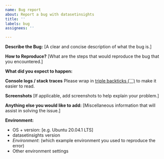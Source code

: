 ```yaml
---
name: Bug report
about: Report a bug with datasetinsights
title: ''
labels: bug
assignees: ''

---
```


**Describe the Bug:**
[A clear and concise description of what the bug is.]

**How to Reproduce?**
[What are the steps that would reproduce the bug that you encountered.]

**What did you expect to happen:**

**Console logs / stack traces**
Please wrap in [triple backticks (```)](https://help.github.com/en/articles/creating-and-highlighting-code-blocks) to make it easier to read.

**Screenshots**
[If applicable, add screenshots to help explain your problem.]

**Anything else you would like to add:**
[Miscellaneous information that will assist in solving the issue.]

**Environment:**

- OS + version: [e.g. Ubuntu 20.04.1 LTS]
- datasetinsights version
- _Environment_: (which example environment you used to reproduce the error)
- Other environment settings
